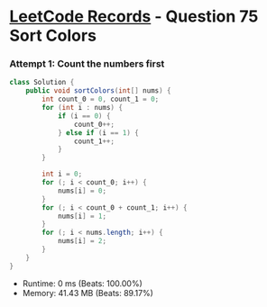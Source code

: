 # [LeetCode Records](../README.md) - Question 75 Sort Colors

### Attempt 1: Count the numbers first
```java
class Solution {
    public void sortColors(int[] nums) {
        int count_0 = 0, count_1 = 0;
        for (int i : nums) {
            if (i == 0) {
                count_0++;
            } else if (i == 1) {
                count_1++;
            }
        }

        int i = 0;
        for (; i < count_0; i++) {
            nums[i] = 0;
        }
        for (; i < count_0 + count_1; i++) {
            nums[i] = 1;
        }
        for (; i < nums.length; i++) {
            nums[i] = 2;
        }
    }
}
```
- Runtime: 0 ms (Beats: 100.00%)
- Memory: 41.43 MB (Beats: 89.17%)

<br>
